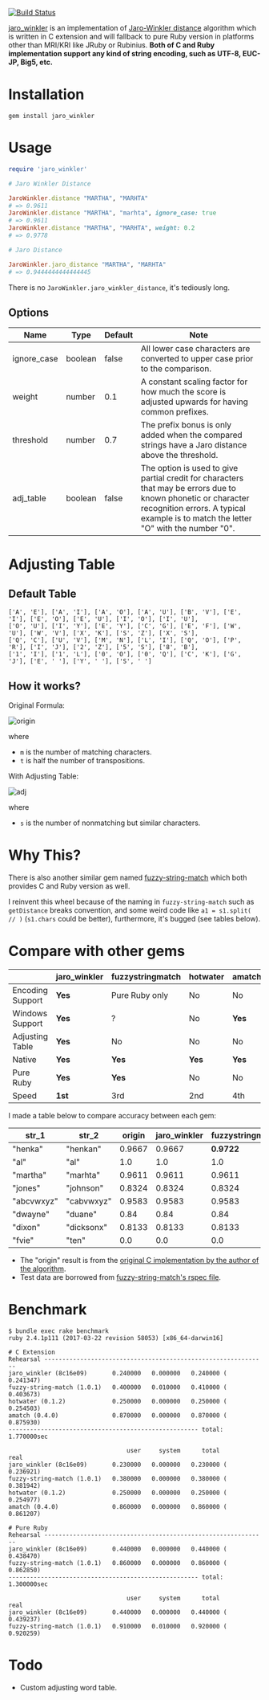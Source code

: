 [![Build Status](https://travis-ci.org/tonytonyjan/jaro_winkler.svg?branch=master)](https://travis-ci.org/tonytonyjan/jaro_winkler)

[jaro_winkler](https://rubygems.org/gems/jaro_winkler) is an implementation of [Jaro-Winkler distance](http://en.wikipedia.org/wiki/Jaro%E2%80%93Winkler_distance) algorithm which is written in C extension and will fallback to pure Ruby version in platforms other than MRI/KRI like JRuby or Rubinius. **Both of C and Ruby implementation support any kind of string encoding, such as UTF-8, EUC-JP, Big5, etc.**

# Installation

```
gem install jaro_winkler
```

# Usage

```ruby
require 'jaro_winkler'

# Jaro Winkler Distance

JaroWinkler.distance "MARTHA", "MARHTA"
# => 0.9611
JaroWinkler.distance "MARTHA", "marhta", ignore_case: true
# => 0.9611
JaroWinkler.distance "MARTHA", "MARHTA", weight: 0.2
# => 0.9778

# Jaro Distance

JaroWinkler.jaro_distance "MARTHA", "MARHTA"
# => 0.9444444444444445
```

There is no `JaroWinkler.jaro_winkler_distance`, it's tediously long.

## Options

Name        | Type    | Default | Note
----------- | ------  | ------- | ------------------------------------------------------------------------------------------------------------
ignore_case | boolean | false   | All lower case characters are converted to upper case prior to the comparison.
weight      | number  | 0.1     | A constant scaling factor for how much the score is adjusted upwards for having common prefixes.
threshold   | number  | 0.7     | The prefix bonus is only added when the compared strings have a Jaro distance above the threshold.
adj_table   | boolean | false   | The option is used to give partial credit for characters that may be errors due to known phonetic or character recognition errors. A typical example is to match the letter "O" with the number "0".

# Adjusting Table

## Default Table

```
['A', 'E'], ['A', 'I'], ['A', 'O'], ['A', 'U'], ['B', 'V'], ['E', 'I'], ['E', 'O'], ['E', 'U'], ['I', 'O'], ['I', 'U'],
['O', 'U'], ['I', 'Y'], ['E', 'Y'], ['C', 'G'], ['E', 'F'], ['W', 'U'], ['W', 'V'], ['X', 'K'], ['S', 'Z'], ['X', 'S'],
['Q', 'C'], ['U', 'V'], ['M', 'N'], ['L', 'I'], ['Q', 'O'], ['P', 'R'], ['I', 'J'], ['2', 'Z'], ['5', 'S'], ['8', 'B'],
['1', 'I'], ['1', 'L'], ['0', 'O'], ['0', 'Q'], ['C', 'K'], ['G', 'J'], ['E', ' '], ['Y', ' '], ['S', ' ']
```

## How it works?

Original Formula:

![origin](https://chart.googleapis.com/chart?cht=tx&chs&chl=%5Cbegin%7Bcases%7D0%26%7B%5Ctext%7Bif%20%7Dm%3D0%7D%5C%5C%5Cfrac%7B1%7D%7B3%7D(%5Cfrac%7Bm%7D%7B%5Cleft%7Cs1%5Cright%7C%7D%2B%5Cfrac%7Bm%7D%7B%5Cleft%7Cs2%5Cright%7C%7D%2B%5Cfrac%7Bm-t%7D%7Bm%7D)%26%5Ctext%7Bothers%7D%5Cend%7Bcases%7D)

where

- `m` is the number of matching characters.
- `t` is half the number of transpositions.

With Adjusting Table:

![adj](https://chart.googleapis.com/chart?cht=tx&chs&chl=%5Cbegin%7Bcases%7D0%26%5Ctext%7Bif%20%7Dm%3D0%5C%5C%5Cfrac%7B1%7D%7B3%7D(%5Cfrac%7B%5Cfrac%7Bs%7D%7B10%7D%2Bm%7D%7B%5Cleft%7Cs1%5Cright%7C%7D%2B%5Cfrac%7B%5Cfrac%7Bs%7D%7B10%7D%2Bm%7D%7B%5Cleft%7Cs2%5Cright%7C%7D%2B%5Cfrac%7Bm-t%7D%7Bm%7D)%26%5Ctext%7Bothers%7D%5Cend%7Bcases%7D)

where

- `s` is the number of nonmatching but similar characters.

# Why This?

There is also another similar gem named [fuzzy-string-match](https://github.com/kiyoka/fuzzy-string-match) which both provides C and Ruby version as well.

I reinvent this wheel because of the naming in `fuzzy-string-match` such as `getDistance` breaks convention, and some weird code like `a1 = s1.split( // )` (`s1.chars` could be better), furthermore, it's bugged (see tables below).

# Compare with other gems

|                 | jaro_winkler | fuzzystringmatch | hotwater | amatch  |
|-----------------|--------------|------------------|----------|---------|
| Encoding Support| **Yes**      | Pure Ruby only   | No       | No      |
| Windows Support | **Yes**      | ?                | No       | **Yes** |
| Adjusting Table | **Yes**      | No               | No       | No      |
| Native          | **Yes**      | **Yes**          | **Yes**  | **Yes** |
| Pure Ruby       | **Yes**      | **Yes**          | No       | No      |
| Speed           | **1st**      | 3rd              | 2nd      | 4th     |

I made a table below to compare accuracy between each gem:

str_1      | str_2      | origin | jaro_winkler | fuzzystringmatch | hotwater | amatch
---        | ---        | ---    | ---          | ---              | ---      | ---
"henka"    | "henkan"   | 0.9667 | 0.9667       | **0.9722**       | 0.9667   | **0.9444**
"al"       | "al"       | 1.0    | 1.0          | 1.0              | 1.0      | 1.0
"martha"   | "marhta"   | 0.9611 | 0.9611       | 0.9611           | 0.9611   | **0.9444**
"jones"    | "johnson"  | 0.8324 | 0.8324       | 0.8324           | 0.8324   | **0.7905**
"abcvwxyz" | "cabvwxyz" | 0.9583 | 0.9583       | 0.9583           | 0.9583   | 0.9583
"dwayne"   | "duane"    | 0.84   | 0.84         | 0.84             | 0.84     | **0.8222**
"dixon"    | "dicksonx" | 0.8133 | 0.8133       | 0.8133           | 0.8133   | **0.7667**
"fvie"     | "ten"      | 0.0    | 0.0          | 0.0              | 0.0      | 0.0

- The "origin" result is from the [original C implementation by the author of the algorithm](http://web.archive.org/web/20100227020019/http://www.census.gov/geo/msb/stand/strcmp.c).
- Test data are borrowed from [fuzzy-string-match's rspec file](https://github.com/kiyoka/fuzzy-string-match/blob/master/test/basic_pure_spec.rb).

# Benchmark

```
$ bundle exec rake benchmark
ruby 2.4.1p111 (2017-03-22 revision 58053) [x86_64-darwin16]

# C Extension
Rehearsal --------------------------------------------------------------
jaro_winkler (8c16e09)       0.240000   0.000000   0.240000 (  0.241347)
fuzzy-string-match (1.0.1)   0.400000   0.010000   0.410000 (  0.403673)
hotwater (0.1.2)             0.250000   0.000000   0.250000 (  0.254503)
amatch (0.4.0)               0.870000   0.000000   0.870000 (  0.875930)
----------------------------------------------------- total: 1.770000sec

                                 user     system      total        real
jaro_winkler (8c16e09)       0.230000   0.000000   0.230000 (  0.236921)
fuzzy-string-match (1.0.1)   0.380000   0.000000   0.380000 (  0.381942)
hotwater (0.1.2)             0.250000   0.000000   0.250000 (  0.254977)
amatch (0.4.0)               0.860000   0.000000   0.860000 (  0.861207)

# Pure Ruby
Rehearsal --------------------------------------------------------------
jaro_winkler (8c16e09)       0.440000   0.000000   0.440000 (  0.438470)
fuzzy-string-match (1.0.1)   0.860000   0.000000   0.860000 (  0.862850)
----------------------------------------------------- total: 1.300000sec

                                 user     system      total        real
jaro_winkler (8c16e09)       0.440000   0.000000   0.440000 (  0.439237)
fuzzy-string-match (1.0.1)   0.910000   0.010000   0.920000 (  0.920259)
```

# Todo

- Custom adjusting word table.

